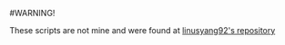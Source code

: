#WARNING!

These scripts are not mine and were found at [linusyang92's repository](https://github.com/linusyang92/macOS-ThinkPad-T480s)

